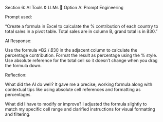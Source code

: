 Section 6: AI Tools & LLMs
🧠 Option A: Prompt Engineering

Prompt used:

“Create a formula in Excel to calculate the % contribution of each country to total sales in a pivot table. Total sales are in column B, grand total is in B30.”

AI Response:

Use the formula =B2 / $B$30 in the adjacent column to calculate the percentage contribution. Format the result as percentage using the % style. Use absolute reference for the total cell so it doesn’t change when you drag the formula down.

Reflection:

What did the AI do well?
It gave me a precise, working formula along with contextual tips like using absolute cell references and formatting as percentages.

What did I have to modify or improve?
I adjusted the formula slightly to match my specific cell range and clarified instructions for visual formatting and filtering.

